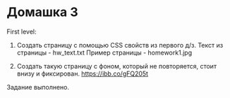 # Домашка 3

First level:
1. Создать страницу с помощью CSS свойств из первого д/з.
Текст из страницы - hw_text.txt
Пример страницы - homework1.jpg

2. Создать такую страницу с фоном, который не повторяется, стоит внизу и фиксирован.
https://ibb.co/gFQ205t



Задание выполнено.